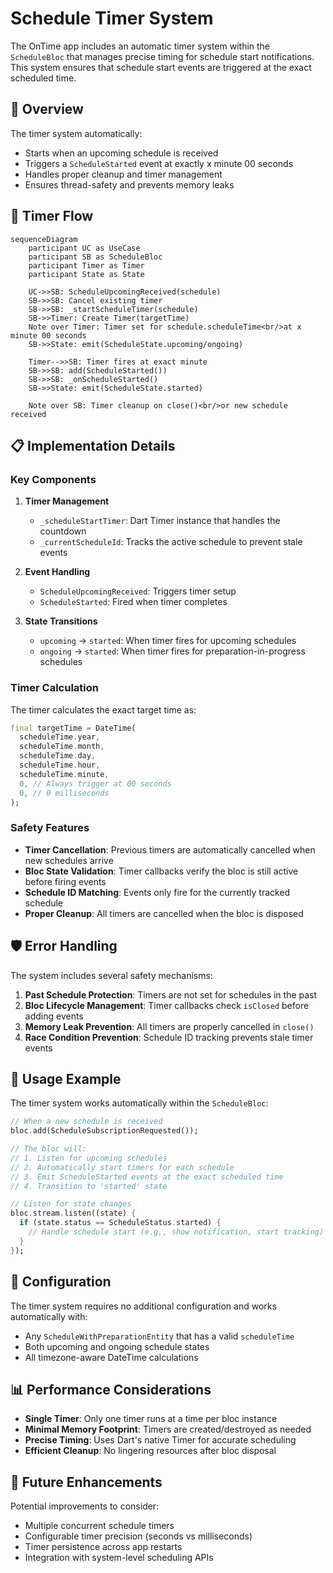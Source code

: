 # Schedule Timer System

The OnTime app includes an automatic timer system within the `ScheduleBloc` that manages precise timing for schedule start notifications. This system ensures that schedule start events are triggered at the exact scheduled time.

## 🎯 Overview

The timer system automatically:

- Starts when an upcoming schedule is received
- Triggers a `ScheduleStarted` event at exactly x minute 00 seconds
- Handles proper cleanup and timer management
- Ensures thread-safety and prevents memory leaks

## 🔄 Timer Flow

```mermaid
sequenceDiagram
    participant UC as UseCase
    participant SB as ScheduleBloc
    participant Timer as Timer
    participant State as State

    UC->>SB: ScheduleUpcomingReceived(schedule)
    SB->>SB: Cancel existing timer
    SB->>SB: _startScheduleTimer(schedule)
    SB->>Timer: Create Timer(targetTime)
    Note over Timer: Timer set for schedule.scheduleTime<br/>at x minute 00 seconds
    SB->>State: emit(ScheduleState.upcoming/ongoing)

    Timer-->>SB: Timer fires at exact minute
    SB->>SB: add(ScheduleStarted())
    SB->>SB: _onScheduleStarted()
    SB->>State: emit(ScheduleState.started)

    Note over SB: Timer cleanup on close()<br/>or new schedule received
```

## 📋 Implementation Details

### Key Components

1. **Timer Management**

   - `_scheduleStartTimer`: Dart Timer instance that handles the countdown
   - `_currentScheduleId`: Tracks the active schedule to prevent stale events

2. **Event Handling**

   - `ScheduleUpcomingReceived`: Triggers timer setup
   - `ScheduleStarted`: Fired when timer completes

3. **State Transitions**
   - `upcoming` → `started`: When timer fires for upcoming schedules
   - `ongoing` → `started`: When timer fires for preparation-in-progress schedules

### Timer Calculation

The timer calculates the exact target time as:

```dart
final targetTime = DateTime(
  scheduleTime.year,
  scheduleTime.month,
  scheduleTime.day,
  scheduleTime.hour,
  scheduleTime.minute,
  0, // Always trigger at 00 seconds
  0, // 0 milliseconds
);
```

### Safety Features

- **Timer Cancellation**: Previous timers are automatically cancelled when new schedules arrive
- **Bloc State Validation**: Timer callbacks verify the bloc is still active before firing events
- **Schedule ID Matching**: Events only fire for the currently tracked schedule
- **Proper Cleanup**: All timers are cancelled when the bloc is disposed

## 🛡️ Error Handling

The system includes several safety mechanisms:

1. **Past Schedule Protection**: Timers are not set for schedules in the past
2. **Bloc Lifecycle Management**: Timer callbacks check `isClosed` before adding events
3. **Memory Leak Prevention**: All timers are properly cancelled in `close()`
4. **Race Condition Prevention**: Schedule ID tracking prevents stale timer events

## 📱 Usage Example

The timer system works automatically within the `ScheduleBloc`:

```dart
// When a new schedule is received
bloc.add(ScheduleSubscriptionRequested());

// The bloc will:
// 1. Listen for upcoming schedules
// 2. Automatically start timers for each schedule
// 3. Emit ScheduleStarted events at the exact scheduled time
// 4. Transition to 'started' state

// Listen for state changes
bloc.stream.listen((state) {
  if (state.status == ScheduleStatus.started) {
    // Handle schedule start (e.g., show notification, start tracking)
  }
});
```

## 🔧 Configuration

The timer system requires no additional configuration and works automatically with:

- Any `ScheduleWithPreparationEntity` that has a valid `scheduleTime`
- Both upcoming and ongoing schedule states
- All timezone-aware DateTime calculations

## 📊 Performance Considerations

- **Single Timer**: Only one timer runs at a time per bloc instance
- **Minimal Memory Footprint**: Timers are created/destroyed as needed
- **Precise Timing**: Uses Dart's native Timer for accurate scheduling
- **Efficient Cleanup**: No lingering resources after bloc disposal

## 🚀 Future Enhancements

Potential improvements to consider:

- Multiple concurrent schedule timers
- Configurable timer precision (seconds vs milliseconds)
- Timer persistence across app restarts
- Integration with system-level scheduling APIs
